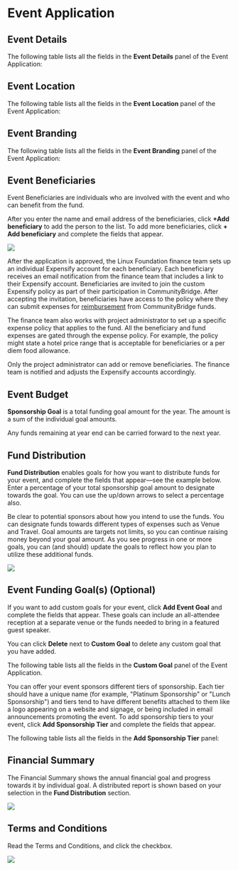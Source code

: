 # Event Application

## Event Details <a id="EventApplication-EventDetails"></a>

The following table lists all the fields in the **Event Details** panel of the Event Application:

## Event Location <a id="EventApplication-EventLocation"></a>

The following table lists all the fields in the **Event Location** panel of the Event Application:

## Event Branding <a id="EventApplication-EventBranding"></a>

The following table lists all the fields in the **Event Branding** panel of the Event Application:

## Event Beneficiaries <a id="EventApplication-EventBeneficiaries"></a>

Event Beneficiaries are individuals who are involved with the event and who can benefit from the fund.

After you enter the name and email address of the beneficiaries, click **+Add beneficiary** to add the person to the list. To add more beneficiaries, click **+ Add beneficiary** and complete the fields that appear.

![](https://gblobscdn.gitbook.com/assets%2Flinux-foundation-documentation%2F-M2D_dS1B24qzcG9ihj9%2F-M2DaMtJOIlX_Biudu59%2F7418639.png?generation=1584014142179426&alt=media)

After the application is approved, the Linux Foundation finance team sets up an individual Expensify account for each beneficiary. Each beneficiary receives an email notification from the finance team that includes a link to their Expensify account. Beneficiaries are invited to join the custom Expensify policy as part of their participation in CommunityBridge. After accepting the invitation, beneficiaries have access to the policy where they can submit expenses for [reimbursement](get-reimbursed.md) from CommunityBridge funds.

The finance team also works with project administrator to set up a specific expense policy that applies to the fund. All the beneficiary and fund expenses are gated through the expense policy. For example, the policy might state a hotel price range that is acceptable for beneficiaries or a per diem food allowance.

Only the project administrator can add or remove beneficiaries. The finance team is notified and adjusts the Expensify accounts accordingly.

## Event Budget <a id="EventApplication-EventBudget"></a>

**Sponsorship Goal** is a total funding goal amount for the year. The amount is a sum of the individual goal amounts.

Any funds remaining at year end can be carried forward to the next year.

## Fund Distribution <a id="EventApplication-FundDistribution"></a>

**Fund Distribution** enables goals for how you want to distribute funds for your event, and complete the fields that appear—see the example below. Enter a percentage of your total sponsorship goal amount to designate towards the goal. You can use the up/down arrows to select a percentage also.

Be clear to potential sponsors about how you intend to use the funds. You can designate funds towards different types of expenses such as Venue and Travel. Goal amounts are targets not limits, so you can continue raising money beyond your goal amount. As you see progress in one or more goals, you can \(and should\) update the goals to reflect how you plan to utilize these additional funds.

![](https://gblobscdn.gitbook.com/assets%2Flinux-foundation-documentation%2F-M2D_dS1B24qzcG9ihj9%2F-M2DaMtGnbLy0F39s0ir%2F7418636.png?generation=1584014142183236&alt=media)

## Event Funding Goal\(s\) \(Optional\) <a id="EventApplication-EventFundingGoal(s)(Optional)"></a>

If you want to add custom goals for your event, click **Add Event Goal** and complete the fields that appear. These goals can include an all-attendee reception at a separate venue or the funds needed to bring in a featured guest speaker.

You can click **Delete** next to **Custom Goal** to delete any custom goal that you have added.

The following table lists all the fields in the **Custom Goal** panel of the Event Application.

You can offer your event sponsors different tiers of sponsorship. Each tier should have a unique name \(for example, "Platinum Sponsorship" or "Lunch Sponsorship"\) and tiers tend to have different benefits attached to them like a logo appearing on a website and signage, or being included in email announcements promoting the event. To add sponsorship tiers to your event, click **Add Sponsorship Tier** and complete the fields that appear.

The following table lists all the fields in the **Add Sponsorship Tier** panel:

## Financial Summary <a id="EventApplication-FinancialSummary"></a>

The Financial Summary shows the annual financial goal and progress towards it by individual goal. A distributed report is shown based on your selection in the **Fund Distribution** section.

![](https://gblobscdn.gitbook.com/assets%2Flinux-foundation-documentation%2F-M2D_dS1B24qzcG9ihj9%2F-M2DaMtFOUd-R513L1g3%2F7418635.png?generation=1584014142190966&alt=media)

## Terms and Conditions <a id="EventApplication-TermsandConditions"></a>

Read the Terms and Conditions, and click the checkbox.

![](https://gblobscdn.gitbook.com/assets%2Flinux-foundation-documentation%2F-M2D_dS1B24qzcG9ihj9%2F-M2DaMtDD1KiI6TP7LEl%2F7418633.png?generation=1584014142202285&alt=media)

